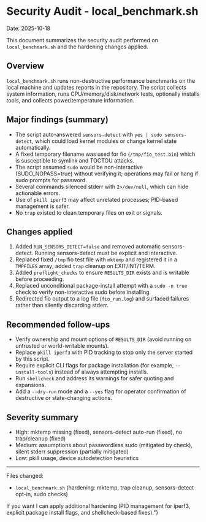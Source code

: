 # Security Audit - local_benchmark.sh

Date: 2025-10-18

This document summarizes the security audit performed on `local_benchmark.sh` and the hardening changes applied.

## Overview
`local_benchmark.sh` runs non-destructive performance benchmarks on the local machine and updates reports in the repository. The script collects system information, runs CPU/memory/disk/network tests, optionally installs tools, and collects power/temperature information.

## Major findings (summary)
- The script auto-answered `sensors-detect` with `yes | sudo sensors-detect`, which could load kernel modules or change kernel state automatically.
- A fixed temporary filename was used for fio (`/tmp/fio_test.bin`) which is susceptible to symlink and TOCTOU attacks.
- The script assumed `sudo` would be non-interactive (SUDO_NOPASS=true) without verifying it; operations may fail or hang if sudo prompts for password.
- Several commands silenced stderr with `2>/dev/null`, which can hide actionable errors.
- Use of `pkill iperf3` may affect unrelated processes; PID-based management is safer.
- No `trap` existed to clean temporary files on exit or signals.

## Changes applied
1. Added `RUN_SENSORS_DETECT=false` and removed automatic sensors-detect. Running sensors-detect must be explicit and interactive.
2. Replaced fixed `/tmp` fio test file with `mktemp` and registered it in a `TMPFILES` array; added `trap` cleanup on EXIT/INT/TERM.
3. Added `preflight_checks` to ensure `RESULTS_DIR` exists and is writable before proceeding.
4. Replaced unconditional package-install attempt with a `sudo -n true` check to verify non-interactive sudo before installing.
5. Redirected fio output to a log file (`fio_run.log`) and surfaced failures rather than silently discarding stderr.

## Recommended follow-ups
- Verify ownership and mount options of `RESULTS_DIR` (avoid running on untrusted or world-writable mounts).
- Replace `pkill iperf3` with PID tracking to stop only the server started by this script.
- Require explicit CLI flags for package installation (for example, `--install-tools`) instead of always attempting installs.
- Run `shellcheck` and address its warnings for safer quoting and expansions.
- Add a `--dry-run` mode and a `--yes` flag for operator confirmation of destructive or state-changing actions.

## Severity summary
- High: mktemp missing (fixed), sensors-detect auto-run (fixed), no trap/cleanup (fixed)
- Medium: assumptions about passwordless sudo (mitigated by check), silent stderr suppression (partially mitigated)
- Low: pkill usage, device autodetection heuristics

---

Files changed:
- `local_benchmark.sh` (hardening: mktemp, trap cleanup, sensors-detect opt-in, sudo checks)

If you want I can apply additional hardening (PID management for iperf3, explicit package install flags, and shellcheck-based fixes)."}